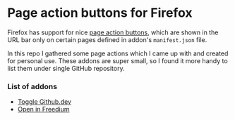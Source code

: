 # Page action buttons for Firefox

Firefox has support for nice [page action buttons](https://developer.mozilla.org/docs/Mozilla/Add-ons/WebExtensions/user_interface/Page_actions), which are shown in the URL bar only on certain pages defined in addon's `manifest.json` file. 

In this repo I gathered some page actions which I came up with and created for personal use. These addons are super small, so I found it more handy to list them under single GitHub repository.

### List of addons
- [Toggle Github.dev](./toggle-github-dev/)
- [Open in Freedium](./open-in-freedium/)
